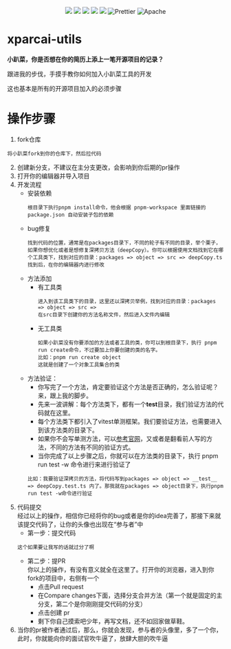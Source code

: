 <p align="center">
  <img src="https://img.shields.io/badge/npm-v0.0.1-brightgreen" />
  <img src="https://img.shields.io/badge/-Rollup-34495e?logo=rollup" />
  <img src="https://img.shields.io/badge/-TypeScript-blue?logo=typescript&logoColor=white" />
  <img src="https://img.shields.io/badge/-ESLint-4b32c3?logo=eslint&logoColor=white" />
  <img src="https://img.shields.io/badge/-pnpm-F69220?logo=pnpm&logoColor=white" />
  <img src="https://img.shields.io/badge/-Prettier-ef9421?logo=Prettier&logoColor=white" alt="Prettier">
  <img src="https://img.shields.io/badge/license-Apache-blue.svg" alt="Apache">
<p>

# xparcai-utils

<p><b>小趴菜，你是否想在你的简历上添上一笔开源项目的记录？</b></p>
<p>跟进我的步伐，手摸手教你如何加入小趴菜工具的开发</p>
<p>这也基本是所有的开源项目加入的必须步骤</p>

# 操作步骤

1. fork仓库

```
将小趴菜fork到你的仓库下，然后拉代码
```

2. 创建新分支，不建议在主分支更改，会影响到你后期的pr操作
3. 打开你的编辑器并导入项目
4. 开发流程
   - 安装依赖
     ```
     根目录下执行pnpm install命令，他会根据 pnpm-workspace 里面链接的 package.json 自动安装子包的依赖
     ```
   - bug修复
     ```
     找到代码的位置，通常是在packages目录下，不同的轮子有不同的目录，举个栗子，如果你想优化或者是想修复深拷贝方法（deepCopy）。你可以根据使用文档找到它在哪个工具类下，找到对应的目录：packages => object => src => deepCopy.ts
     找到后，在你的编辑器内进行修改
     ```
   - 方法添加
     - 有工具类
       ```
       进入到该工具类下的目录，这里还以深拷贝举例，找到对应的目录：packages => object => src =>
       在src目录下创建你的方法名称文件，然后进入文件内编辑
       ```
     - 无工具类
       ```
       如果小趴菜没有你要添加的方法或者工具的类，你可以到根目录下，执行 pnpm run create命令，不过要加上你要创建的类的名字。
       比如：pnpm run create object
       这就是创建了一个对象工具集合的类
       ```
   - 方法验证：
     - 你写完了一个方法，肯定要验证这个方法是否正确的，怎么验证呢？来，跟上我的脚步。
     - 先来一波讲解：每个方法类下，都有一个**test**目录，我们验证方法的代码就在这里。
     - 每个方法类下都引入了vitest单测框架。我们要验证方法，也需要进入到该方法类的目录下。
     - 如果你不会写单测方法，可以[参考官网](https://cn.vitest.dev/)，又或者是翻看前人写的方法，不同的方法有不同的验证方式。
     - 当你完成了以上步骤之后，你就可以在方法类的目录下，执行 pnpm run test -w 命令进行来进行验证了
     ```
     比如：我要验证深拷贝的方法，将代码写到packages => object => __test__ => deepCopy.test.ts 内了。那我就在packages => object目录下，执行pnpm run test -w命令进行验证
     ```
5. 代码提交
   <br>
   经过以上的操作，相信你已经将你的bug或者是你的idea完善了，那接下来就该提交代码了，让你的头像也出现在“参与者”中
   - 第一步：提交代码
   ```
   这个如果要让我写的话就过分了啊
   ```
   - 第二步：提PR
     <br/>
     你以上的操作，有没有意义就全在这里了。打开你的浏览器，进入到你fork的项目中，右侧有一个
     - 点击Pull request
     - 在Compare changes下面，选择分支合并方法（第一个就是固定的主分支，第二个是你刚刚提交代码的分支）
     - 点击创建 pr
     - 剩下你自己摸索吧少年，再写文档，还不如回家做草鞋。
6. 当你的pr被作者通过后，那么，你就会发现，参与者的头像里，多了一个你，此时，你就能向你的面试官吹牛逼了，放肆大胆的吹牛逼
